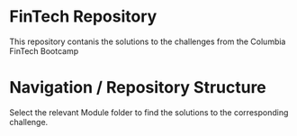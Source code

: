 # FinTech Repository
This repository contanis the solutions to the challenges from the Columbia FinTech Bootcamp

# Navigation / Repository Structure
Select the relevant Module folder to find the solutions to the corresponding challenge.
